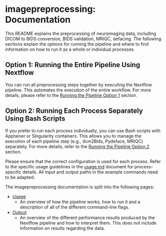 # imagepreprocessing: Documentation

This README explains the preprocessing of neuroimaging data, including DICOM to BIDS conversion, BIDS validation, MRIQC, defacing. 
The following sections explain the options for running the pipeline and where to find information on how to run it as a whole or individual processes.

## Option 1: Running the Entire Pipeline Using Nextflow

You can run all preprocessing steps together by executing the Nextflow pipeline. This automates the execution of the entire workflow. For more details, please refer to the [Running the Pipeline Option 1](https://github.com/mahnaz007/ImagePreprocessing/blob/main/docs/usage.md#option-1:-running-full-pipeline-with-nextflow) section.

## Option 2: Running Each Process Separately Using Bash Scripts

If you prefer to run each process individually, you can use Bash scripts with Apptainer or Singularity containers. This allows you to manage the execution of each pipeline step (e.g., dcm2Bids, Pydeface, MRIQC) separately. For more details, refer to the [Running the Pipeline Option 2](https://github.com/mahnaz007/ImagePreprocessing/blob/main/docs/usage.md#option-2:-running-individual-pipeline-processes-with-bash-scripts) section.

Please ensure that the correct configuration is used for each process. Refer to the specific usage guidelines in the [usage.md](usage.md) document for process-specific details. All input and output paths in the example commands need to be adapted.

The imagepreprocessing documentation is split into the following pages:
- [Usage](usage.md)
  - An overview of how the pipeline works, how to run it and a description of all of the different command-line flags.
- [Output](output.md)
  - An overview of the different performance results produced by the Nextflow pipeline and how to interpret them. This does not include information on results regarding the data.
